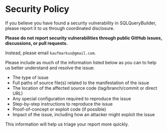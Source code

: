 # Security Policy

If you believe you have found a security vulnerability in SQLQueryBuilder, please report it to us through coordinated disclosure.

**Please do not report security vulnerabilities through public GitHub issues, discussions, or pull requests.**

Instead, please email `kaufmarkus@gmail.com`.

Please include as much of the information listed below as you can to help us better understand and resolve the issue:

* The type of issue
* Full paths of source file(s) related to the manifestation of the issue
* The location of the affected source code (tag/branch/commit or direct URL)
* Any special configuration required to reproduce the issue
* Step-by-step instructions to reproduce the issue
* Proof-of-concept or exploit code (if possible)
* Impact of the issue, including how an attacker might exploit the issue

This information will help us triage your report more quickly.
